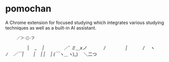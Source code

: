 # pomochan
A Chrome extension for focused studying which integrates various studying techniques as well as a built-in AI assistant. 
         
         ／＞-🌱-フ
　　　　　| 　_　 _|
　 　　　／` ミ＿xノ
　　 　 /　　　 　 |
　　　 /　 ヽ　　  ﾉ
　／￣|　　 |　 | |
　| (￣ヽ＿_ヽ__)_)
　＼二つ

